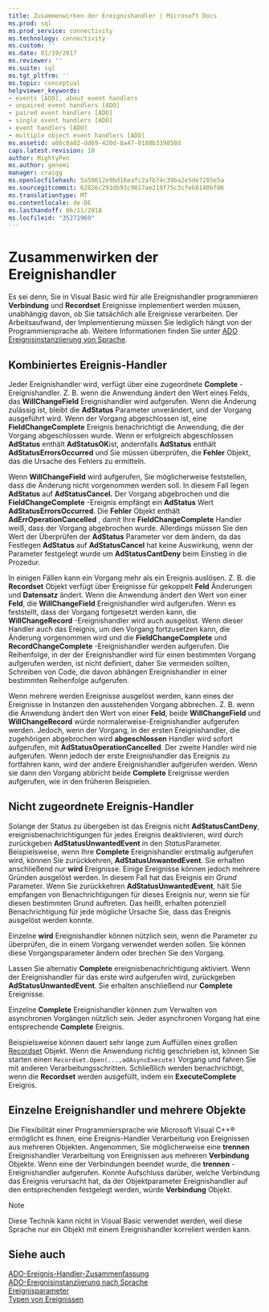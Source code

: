 ```yaml
---
title: Zusammenwirken der Ereignishandler | Microsoft Docs
ms.prod: sql
ms.prod_service: connectivity
ms.technology: connectivity
ms.custom: ''
ms.date: 01/19/2017
ms.reviewer: ''
ms.suite: sql
ms.tgt_pltfrm: ''
ms.topic: conceptual
helpviewer_keywords:
- events [ADO], about event handlers
- unpaired event handlers [ADO]
- paired event handlers [ADO]
- single event handlers [ADO]
- event handlers [ADO]
- multiple object event handlers [ADO]
ms.assetid: a86c8a02-dd69-420d-8a47-0188b339858d
caps.latest.revision: 10
author: MightyPen
ms.author: genemi
manager: craigg
ms.openlocfilehash: 5a50612e9bd16eafc2afb74c39ba2e5de7285e5a
ms.sourcegitcommit: 62826c291db93c9017ae219f75c3cfeb8140bf06
ms.translationtype: MT
ms.contentlocale: de-DE
ms.lasthandoff: 06/11/2018
ms.locfileid: "35271969"
---
```

# <a name="how-event-handlers-work-together"></a>Zusammenwirken der Ereignishandler
Es sei denn, Sie in Visual Basic wird für alle Ereignishandler programmieren **Verbindung** und **Recordset** Ereignisse implementiert werden müssen, unabhängig davon, ob Sie tatsächlich alle Ereignisse verarbeiten. Der Arbeitsaufwand, der Implementierung müssen Sie lediglich hängt von der Programmiersprache ab. Weitere Informationen finden Sie unter [ADO Ereignisinstanziierung von Sprache](../../../ado/guide/data/ado-event-instantiation-by-language.md).  
  
## <a name="paired-event-handlers"></a>Kombiniertes Ereignis-Handler  
 Jeder Ereignishandler wird, verfügt über eine zugeordnete **Complete** -Ereignishandler. Z. B. wenn die Anwendung ändert den Wert eines Felds, das **WillChangeField** Ereignishandler wird aufgerufen. Wenn die Änderung zulässig ist, bleibt die **AdStatus** Parameter unverändert, und der Vorgang ausgeführt wird. Wenn der Vorgang abgeschlossen ist, eine **FieldChangeComplete** Ereignis benachrichtigt die Anwendung, die der Vorgang abgeschlossen wurde. Wenn er erfolgreich abgeschlossen **AdStatus** enthält **AdStatusOK**ist, andernfalls **AdStatus** enthält **AdStatusErrorsOccurred** und Sie müssen überprüfen, die **Fehler** Objekt, das die Ursache des Fehlers zu ermitteln.  
  
 Wenn **WillChangeField** wird aufgerufen, Sie möglicherweise feststellen, dass die Änderung nicht vorgenommen werden soll. In diesem Fall legen **AdStatus** auf **AdStatusCancel.** Der Vorgang abgebrochen und die **FieldChangeComplete** -Ereignis empfängt ein **AdStatus** Wert **AdStatusErrorsOccurred**. Die **Fehler** Objekt enthält **AdErrOperationCancelled** , damit Ihre **FieldChangeComplete** Handler weiß, dass der Vorgang abgebrochen wurde. Allerdings müssen Sie den Wert der Überprüfen der **AdStatus** Parameter vor dem ändern, da das Festlegen **AdStatus** auf **AdStatusCancel** hat keine Auswirkung, wenn der Parameter festgelegt wurde um **AdStatusCantDeny** beim Einstieg in die Prozedur.  
  
 In einigen Fällen kann ein Vorgang mehr als ein Ereignis auslösen. Z. B. die **Recordset** Objekt verfügt über Ereignisse für gekoppelt **Feld** Änderungen und **Datensatz** ändert. Wenn die Anwendung ändert den Wert von einer **Feld**, die **WillChangeField** Ereignishandler wird aufgerufen. Wenn es feststellt, dass der Vorgang fortgesetzt werden kann, die **WillChangeRecord** -Ereignishandler wird auch ausgelöst. Wenn dieser Handler auch das Ereignis, um den Vorgang fortzusetzen kann, die Änderung vorgenommen wird und die **FieldChangeComplete** und **RecordChangeComplete** -Ereignishandler werden aufgerufen. Die Reihenfolge, in der der Ereignishandler wird für einen bestimmten Vorgang aufgerufen werden, ist nicht definiert, daher Sie vermeiden sollten, Schreiben von Code, die davon abhängen Ereignishandler in einer bestimmten Reihenfolge aufgerufen.  
  
 Wenn mehrere werden Ereignisse ausgelöst werden, kann eines der Ereignisse in Instanzen den ausstehenden Vorgang abbrechen. Z. B. wenn die Anwendung ändert den Wert von einer **Feld**, beide **WillChangeField** und **WillChangeRecord** würde normalerweise-Ereignishandler aufgerufen werden. Jedoch, wenn der Vorgang, in der ersten Ereignishandler, die zugehörigen abgebrochen wird **abgeschlossen** Handler wird sofort aufgerufen, mit **AdStatusOperationCancelled**. Der zweite Handler wird nie aufgerufen. Wenn jedoch der erste Ereignishandler das Ereignis zu fortfahren kann, wird der andere Ereignishandler aufgerufen werden. Wenn sie dann den Vorgang abbricht beide **Complete** Ereignisse werden aufgerufen, wie in den früheren Beispielen.  
  
## <a name="unpaired-event-handlers"></a>Nicht zugeordnete Ereignis-Handler  
 Solange der Status zu übergeben ist das Ereignis nicht **AdStatusCantDeny**, ereignisbenachrichtigungen für jedes Ereignis deaktivieren, wird durch zurückgeben **AdStatusUnwantedEvent** in den *Status*Parameter. Beispielsweise, wenn Ihre **Complete** Ereignishandler erstmalig aufgerufen wird, können Sie zurückkehren, **AdStatusUnwantedEvent**. Sie erhalten anschließend nur **wird** Ereignisse. Einige Ereignisse können jedoch mehrere Gründen ausgelöst werden. In diesem Fall hat das Ereignis ein *Grund* Parameter. Wenn Sie zurückkehren **AdStatusUnwantedEvent**, hält Sie empfangen von Benachrichtigungen für dieses Ereignis nur, wenn sie für diesen bestimmten Grund auftreten. Das heißt, erhalten potenziell Benachrichtigung für jede mögliche Ursache Sie, dass das Ereignis ausgelöst werden konnte.  
  
 Einzelne **wird** Ereignishandler können nützlich sein, wenn die Parameter zu überprüfen, die in einem Vorgang verwendet werden sollen. Sie können diese Vorgangsparameter ändern oder brechen Sie den Vorgang.  
  
 Lassen Sie alternativ **Complete** ereignisbenachrichtigung aktiviert. Wenn der Ereignishandler für das erste wird aufgerufen wird, zurückgeben **AdStatusUnwantedEvent**. Sie erhalten anschließend nur **Complete** Ereignisse.  
  
 Einzelne **Complete** Ereignishandler können zum Verwalten von asynchronen Vorgängen nützlich sein. Jeder asynchronen Vorgang hat eine entsprechende **Complete** Ereignis.  
  
 Beispielsweise können dauert sehr lange zum Auffüllen eines großen [Recordset](../../../ado/reference/ado-api/recordset-object-ado.md) Objekt. Wenn die Anwendung richtig geschrieben ist, können Sie starten einen `Recordset.Open(...,adAsyncExecute)` Vorgang und fahren Sie mit anderen Verarbeitungsschritten. Schließlich werden benachrichtigt, wenn die **Recordset** werden ausgefüllt, indem ein **ExecuteComplete** Ereignis.  
  
## <a name="single-event-handlers-and-multiple-objects"></a>Einzelne Ereignishandler und mehrere Objekte  
 Die Flexibilität einer Programmiersprache wie Microsoft Visual C++® ermöglicht es Ihnen, eine Ereignis-Handler Verarbeitung von Ereignissen aus mehreren Objekten. Angenommen, Sie möglicherweise eine **trennen** Ereignishandler Verarbeitung von Ereignissen aus mehreren **Verbindung** Objekte. Wenn eine der Verbindungen beendet wurde, die **trennen** -Ereignishandler aufgerufen. Konnte Aufschluss darüber, welche Verbindung das Ereignis verursacht hat, da der Objektparameter Ereignishandler auf den entsprechenden festgelegt werden, würde **Verbindung** Objekt.  
  
> [!NOTE]
>  Diese Technik kann nicht in Visual Basic verwendet werden, weil diese Sprache nur ein Objekt mit einem Ereignishandler korreliert werden kann.  
  
## <a name="see-also"></a>Siehe auch  
 [ADO-Ereignis-Handler-Zusammenfassung](../../../ado/guide/data/ado-event-handler-summary.md)   
 [ADO-Ereignisinstanziierung nach Sprache](../../../ado/guide/data/ado-event-instantiation-by-language.md)   
 [Ereignisparameter](../../../ado/guide/data/event-parameters.md)   
 [Typen von Ereignissen](../../../ado/guide/data/types-of-events.md)
